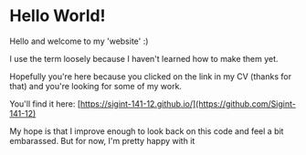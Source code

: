 # Hello World!
Hello and welcome to my 'website' :)

I use the term loosely because I haven't learned how to make them yet.

Hopefully you're here because you clicked on the link in my CV (thanks for that) and you're looking for some of my work.

You'll find it here: [https://sigint-141-12.github.io/](https://github.com/Sigint-141-12)

My hope is that I improve enough to look back on this code and feel a bit embarassed. But for now, I'm pretty happy with it
